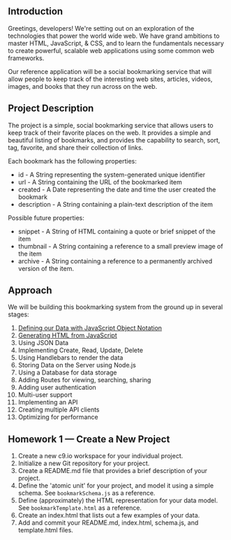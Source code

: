 Introduction
------------

Greetings, developers! We're setting out on an exploration of the technologies that power the world wide web. We have grand ambitions to master HTML, JavaScript, & CSS, and to learn the fundamentals necessary to create powerful, scalable web applications using some common web frameworks.

Our reference application will be a social bookmarking service that will allow people to keep track of the interesting web sites, articles, videos, images, and books that they run across on the web.

<!--TODO: Provide overview and screenshots of the completed application once it's completed -->

Project Description
-------------------
The project is a simple, social bookmarking service that allows users to keep track of their favorite places on the web. It provides a simple and beautiful listing of bookmarks, and provides the capability to search, sort, tag, favorite, and share their collection of links.

Each bookmark has the following properties:

- id - A String representing the system-generated unique identifier
- url - A String containing the URL of the bookmarked item
- created - A Date representing the date and time the user created the bookmark
- description - A String containing a plain-text description of the item

Possible future properties:

- snippet - A String of HTML containing a quote or brief snippet of the item
- thumbnail - A String containing a reference to a small preview image of the item
- archive - A String containing a reference to a permanently archived version of the item.

Approach
--------
We will be building this bookmarking system from the ground up in several stages:

1. [Defining our Data with JavaScript Object Notation]
2. [Generating HTML from JavaScript]
3. Using JSON Data
4. Implementing Create, Read, Update, Delete
5. Using Handlebars to render the data
6. Storing Data on the Server using Node.js
6. Using a Database for data storage
7. Adding Routes for viewing, searching, sharing
8. Adding user authentication
9. Multi-user support
10. Implementing an API
11. Creating multiple API clients
12. Optimizing for performance

Homework 1 — Create a New Project
---------------------------------
1. Create a new c9.io workspace for your individual project.
2. Initialize a new Git repository for your project.
3. Create a README.md file that provides a brief description of your project.
4. Define the 'atomic unit' for your project, and model it using a simple schema. See `bookmarkSchema.js` as a reference.
5. Define (approximately) the HTML representation for your data model. See `bookmarkTemplate.html` as a reference.
6. Create an index.html that lists out a few examples of your data.
7. Add and commit your README.md, index.html, schema.js, and template.html files.


[Defining our Data with JavaScript Object Notation]: https://github.com/unioncollege-webtech/bookmarks/blob/master/1.%20Defining%20our%20Data%20with%20JavaScript%20Object%20Notation.md
[Generating HTML from JavaScript]: https://github.com/unioncollege-webtech/bookmarks/blob/master/2.%20Generating%20HTML.md
